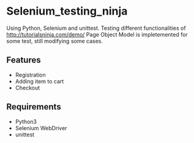 # Selenium_testing_ninja
Using Python, Selenium and unittest. Testing different functionalities of http://tutorialsninja.com/demo/ 
Page Object Model is impletemented for some test, still modifying some cases.

## Features

- Registration 
- Adding item to cart 
- Checkout

## Requirements
- Python3
- Selenium WebDriver
- unittest
